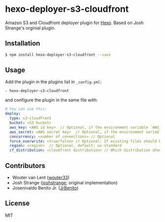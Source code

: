 # hexo-deployer-s3-cloudfront

Amazon S3 and Cloudfront deployer plugin for [Hexo](http://hexo.io/). Based on Josh Strange's orginial plugin.

## Installation

``` bash
$ npm install hexo-deployer-s3-cloudfront --save
```

## Usage

Add the plugin in the plugins list in `_config.yml`:

```plugins:
- hexo-deployer-s3-cloudfront
```

and configure the plugin in the same file with:

``` yaml
# You can use this:
deploy:
  type: s3-cloudfront
  bucket: <S3 bucket>
  aws_key: <AWS id key>  // Optional, if the environment variable `AWS_KEY` is set
  aws_secret: <AWS secret key>  // Optional, if the environment variable `AWS_SECRET` is set
  concurrency: <number of connections> // Optional
  force_overwrite: <true/false> // Optional: If existing files should be forcefully overwritten on S3. Default: true
  region: <region>  // Optional, default: us-standard
  cf_distribution: <cloudfront distribution> // Which distribution should be invalidated?
```

## Contributors

- Wouter van Lent ([wouter33](https://github.com/wouter33))
- Josh Strange ([joshstrange](https://github.com/joshstrange); original implementation)
- Josenivaldo Benito Jr. ([JrBenito](https://github.com/jrbenito))

## License

MIT
